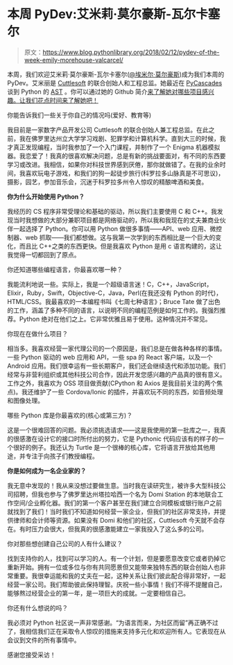 # 本周 PyDev:艾米莉·莫尔豪斯-瓦尔卡塞尔

> 原文：<https://www.blog.pythonlibrary.org/2018/02/12/pydev-of-the-week-emily-morehouse-valcarcel/>

本周，我们欢迎艾米莉·莫尔豪斯-瓦尔卡塞尔([@埃米尔·莫尔豪斯](https://twitter.com/emilyemorehouse))成为我们本周的 PyDev。艾米丽是 [Cuttlesoft](https://www.cuttlesoft.com/) 的联合创始人和工程总监。她最近在 [PyCascades](https://www.pycascades.com/) 谈到 Python 的 [AST](https://www.pycascades.com/talks/the-ast-and-me/) 。你可以通过她的 Github 简介[来了解她对哪些项目感兴趣。让我们花点时间来了解她吧！](https://github.com/emilyemorehouse)

你能告诉我们一些关于你自己的情况吗(爱好、教育等)

我目前是一家数字产品开发公司 Cuttlesoft 的联合创始人兼工程总监。在此之前，我在佛罗里达州立大学学习戏剧、犯罪学和计算机科学。直到大三的时候，我才真正发现编程，当时我参加了一个入门课程，并制作了一个 Enigma 机器模拟器。我恋爱了！我真的很喜欢解决问题，总是有新的挑战要面对，有不同的东西要学习或改进。我相信，如果你对科技世界感到厌倦，那你就做错了。在我的业余时间，我喜欢玩电子游戏，和我们的狗一起徒步旅行(科罗拉多山脉真是不可思议)，摄影，园艺，参加音乐会，沉迷于科罗拉多州令人惊叹的精酿啤酒和美食。

**你为什么开始使用 Python？**

我经历的 CS 程序非常受理论和基础的驱动，所以我们主要使用 C 和 C++。我发现当时我想做的大部分兼职项目都是网络驱动的，所以我和我现在的丈夫兼商业伙伴一起选择了 Python。你可以用 Python 做很多事情——API、web 应用、微控制器、web 抓取——我们都想做。这与我第一次学到的东西相比是一个巨大的变化，而且比 C++之类的东西更快。但是我喜欢 Python 是用 c 语言构建的，这让我觉得一切都回到了原点。

你还知道哪些编程语言，你最喜欢哪一种？

我能流利地说一些。实际上，我是一个超级语言迷！C，C++，JavaScript，Elixir，Ruby，Swift，Objective-C，Java，Perl(在我还没有 Python 的时代)，HTML/CSS。我最喜欢的一本编程书叫《七周七种语言》；Bruce Tate 做了出色的工作，涵盖了多种不同的语言，以说明不同的编程范例是如何工作的。我强烈推荐。Python 绝对在他们之上。它非常优雅且易于使用。这种情况并不常见。

你现在在做什么项目？

相当多。我喜欢经营一家代理公司的一个原因是，我们总是在做各种各样的事情。一些 Python 驱动的 web 应用和 API，一些 spa 的 React 客户端，以及一个 Android 应用。我们很幸运有一些长期客户，我们还会继续迭代和添加功能。我们经常与非营利组织或其他科技公司合作，因此开发您感兴趣的产品真的很有意义。工作之外，我喜欢为 OSS 项目做贡献(CPython 和 Axios 是我目前关注的两个焦点)。我还维护了一些 Cordova/Ionic 的插件，并喜欢玩不同的东西，如音频处理和图像处理。

哪些 Python 库是你最喜欢的(核心或第三方)？

这是一个很难回答的问题。我必须挑选请求——这是我使用的第一批库之一，我真的很感激在设计它的接口时所付出的努力，它是 Pythonic 代码应该有的样子的一个很好的例子。我还认为 Turtle 是一个很棒的核心库，它将语言开放给其他用途，并专注于向孩子们教授编程。

**你是如何成为一名企业家的？**

我无意中发现的！我从来没想过要做生意。当时我在读研究生，被许多大型科技公司招聘，但我也参与了佛罗里达州塔拉哈西一个名为 Domi Station 的本地联合工作空间/企业孵化器。我们的第一个客户甚至在我们建立合同模板或银行账户之前就找到了我们！当时我们不知道如何经营一家企业，但我们的社区非常支持，并提供律师和会计师等资源。如果没有 Domi 和他们的社区，Cuttlesoft 今天就不会存在。有时压力会很大，但我真的很感激能建立一家我投入了这么多的公司。

你对那些想创建自己公司的人有什么建议？

找到支持你的人，找到可以学习的人。有一个计划，但是要愿意改变它或者扔掉它重新开始。拥有一位或多位与你有共同愿景但又能带来独特东西的联合创始人也非常重要。我很幸运能和我的丈夫在一起，这种关系让我们彼此配合得非常好，一起经营一家公司。我们帮助彼此保持理智。庆祝一些小事情！我们不得不提醒自己，能够熬过经营企业的第一年，是一项巨大的成就。一定要相信自己。

你还有什么想说的吗？

我必须对 Python 社区说一声非常感谢。“为语言而来，为社区而留”再正确不过了，我相信我们正在采取令人惊叹的措施来支持多元化和欢迎所有人。它表现在从会议到文件的所有事情中。

感谢您接受采访！